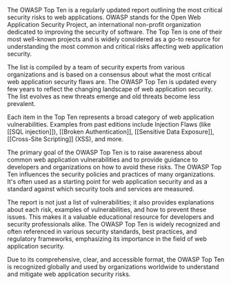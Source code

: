 The OWASP Top Ten is a regularly updated report outlining the most critical security risks to web applications. OWASP stands for the Open Web Application Security Project, an international non-profit organization dedicated to improving the security of software. The Top Ten is one of their most well-known projects and is widely considered as a go-to resource for understanding the most common and critical risks affecting web application security.

The list is compiled by a team of security experts from various organizations and is based on a consensus about what the most critical web application security flaws are. The OWASP Top Ten is updated every few years to reflect the changing landscape of web application security. The list evolves as new threats emerge and old threats become less prevalent.

Each item in the Top Ten represents a broad category of web application vulnerabilities. Examples from past editions include Injection Flaws (like [[SQL injection]]), [[Broken Authentication]], [[Sensitive Data Exposure]], [[Cross-Site Scripting]] (XSS), and more.

The primary goal of the OWASP Top Ten is to raise awareness about common web application vulnerabilities and to provide guidance to developers and organizations on how to avoid these risks. The OWASP Top Ten influences the security policies and practices of many organizations. It's often used as a starting point for web application security and as a standard against which security tools and services are measured.

The report is not just a list of vulnerabilities; it also provides explanations about each risk, examples of vulnerabilities, and how to prevent these issues. This makes it a valuable educational resource for developers and security professionals alike. The OWASP Top Ten is widely recognized and often referenced in various security standards, best practices, and regulatory frameworks, emphasizing its importance in the field of web application security.

Due to its comprehensive, clear, and accessible format, the OWASP Top Ten is recognized globally and used by organizations worldwide to understand and mitigate web application security risks.